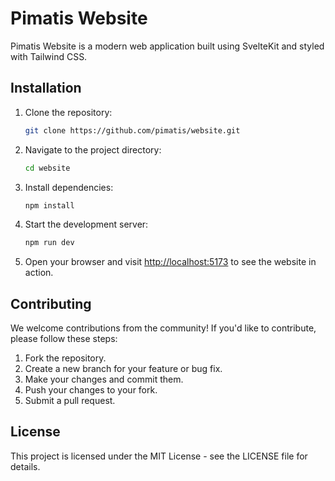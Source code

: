 # Pimatis Website

Pimatis Website is a modern web application built using SvelteKit and styled with Tailwind CSS.

## Installation

1. Clone the repository:
   ```bash
   git clone https://github.com/pimatis/website.git
   ```
2. Navigate to the project directory:
   ```bash
   cd website
   ```
3. Install dependencies:
   ```bash
   npm install
   ```
4. Start the development server:
   ```bash
   npm run dev
   ```
5. Open your browser and visit [http://localhost:5173](http://localhost:5173) to see the website in action.

## Contributing

We welcome contributions from the community! If you'd like to contribute, please follow these steps:

1. Fork the repository.
2. Create a new branch for your feature or bug fix.
3. Make your changes and commit them.
4. Push your changes to your fork.
5. Submit a pull request.

## License

This project is licensed under the MIT License - see the LICENSE file for details.
